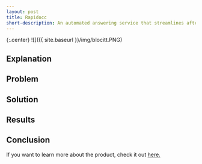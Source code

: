 ```yaml
---
layout: post
title: Rapidocc
short-description: An automated answering service that streamlines after-hours calls for medical clinics
---
```


{:.center}
![]({{ site.baseurl }}/img/blocitt.PNG)


## Explanation



## Problem



## Solution

 

## Results



## Conclusion


If you want to learn more about the product, check it out [here.](www.rapidocc.com)